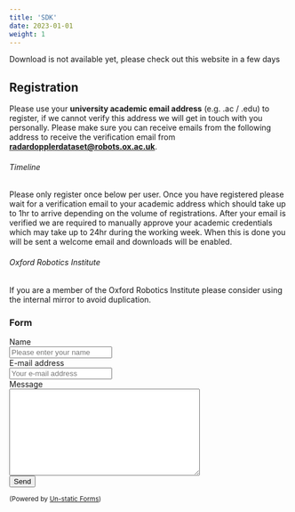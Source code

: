 ```yaml
---
title: 'SDK'
date: 2023-01-01
weight: 1
---
```



Download is not available yet, please check out this website in a few days


## Registration

Please use your **university academic email address** (e.g. .ac / .edu) to register, if we cannot verify this address we will get in touch with you personally.
Please make sure you can receive emails from the following address to receive the verification email from **radardopplerdataset@robots.ox.ac.uk**.

###### Timeline
Please only register once below per user.
Once you have registered please wait for a verification email to your academic address which should take up to 1hr to arrive depending on the volume of registrations.
After your email is verified we are required to manually approve your academic credentials which may take up to 24hr during the working week.
When this is done you will be sent a welcome email and downloads will be enabled.

###### Oxford Robotics Institute
If you are a member of the Oxford Robotics Institute please consider using the internal mirror to avoid duplication.

### Form

<form method="post"> <!-- action="https://forms.un-static.com/forms/YOUR_ENDPOINT_REFERENCE"-->
  <div class="form-group row">
    <label for="name" class="col-4 col-form-label">Name</label>
    <div class="col-8">
      <div class="input-group">
        <div class="input-group-addon">
          <i class="fa fa-user"></i>
        </div>
        <input id="name" name="name" placeholder="Please enter your name" type="text" required="required" class="form-control">
      </div>
    </div>
  </div>
  <div class="form-group row">
    <label for="email" class="col-4 col-form-label">E-mail address</label>
    <div class="col-8">
      <div class="input-group">
        <div class="input-group-addon">
          <i class="fa fa-envelope"></i>
        </div>
        <input id="email" name="email" placeholder="Your e-mail address" type="text" required="required" class="form-control">
      </div>
    </div>
  </div>
  <div class="form-group row">
    <label for="message" class="col-4 col-form-label">Message</label>
    <div class="col-8">
      <textarea id="message" name="message" cols="40" rows="10" required="required" class="form-control"></textarea>
    </div>
  </div>
  <div class="form-group row">
    <div class="offset-4 col-8">
      <button name="submit" type="submit" class="btn btn-primary">Send</button>
    </div>
  </div>
  <div class="text-center">
    <p><small>(Powered by <a rel="nofollow" href="Un-static Forms">Un-static Forms</a>)</small></p>
  </div>
</form>
